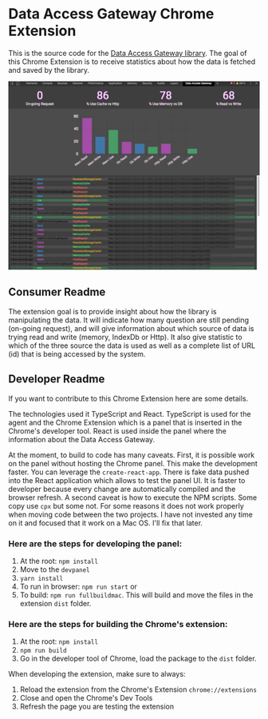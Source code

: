 # Data Access Gateway Chrome Extension

This is the source code for the [Data Access Gateway library](https://github.com/MrDesjardins/dataaccessgateway). The goal of this Chrome Extension is to receive statistics about how the data is fetched and saved by the library.

![alt text](./readmeAssets/SceenshotDataAccessGatewayExtensionChrome.png)

## Consumer Readme
The extension goal is to provide insight about how the library is manipulating the data. It will indicate how many question are still pending (on-going request), and will give information about which source of data is trying read and write (memory, IndexDb or Http). It also give statistic to which of the three source the data is used as well as a complete list of URL (id) that is being accessed by the system.

## Developer Readme
If you want to contribute to this Chrome Extension here are some details.

The technologies used it TypeScript and React. TypeScript is used for the agent and the Chrome Extension which is a panel that is inserted in the Chrome's developer tool. React is used inside the panel where the information about the Data Access Gateway.

At the moment, to build to code has many caveats. First, it is possible work on the panel without hosting the Chrome panel. This make the development faster. You can leverage the `create-react-app`. There is fake data pushed into the React application which allows to test the panel UI. It is faster to developer because every change are automatically compiled and the browser refresh. A second caveat is how to execute the NPM scripts. Some copy use `cpx` but some not. For some reasons it does not work properly when moving code between the two projects. I have not invested any time on it and focused that it work on a Mac OS. I'll fix that later.

### Here are the steps for developing the panel:

1. At the root: `npm install`
2. Move to the `devpanel`
3. `yarn install`
4. To run in browser: `npm run start`
or
4. To build: `npm run fullbuildmac`. This will build and move the files in the extension `dist` folder.

### Here are the steps for building the Chrome's extension:

1. At the root: `npm install`
2. `npm run build`
3. Go in the developer tool of Chrome, load the package to the `dist` folder.

When developing the extension, make sure to always:

1. Reload the extension from the Chrome's Extension `chrome://extensions`
2. Close and open the Chrome's Dev Tools
3. Refresh the page you are testing the extension
